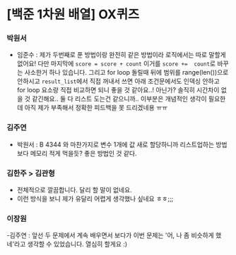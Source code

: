 # [백준 1차원 배열] OX퀴즈

### 박원서
- 임준수 : 제가 두번째로 푼 방법이랑 완전히 같은 방법이라 로직에서는 따로 말할게 없어요! 다만 마지막에 `score = score + count` 이거를 `score +=  count`로 바꾸는 사소한거 하나 있습니다. 그리고 for loop 돌릴때 뒤에 범위를 range(len())으로 안하시고 `result_list`에서 직접 꺼내서 쓰면 아래 조건문에서도 인덱싱 안하고 for loop 요소랑 직접 비교하면 되니 좋을 것 같아요..! 아닌가? 솔직히 시간차이 없을 것 같긴해요.. 둘 다 리스트 도는건 같으니까.. 이부분은 개념적인 생각이 필요한데 아직 제가 부족해서 정확한 피드백을 못 드리겠네용 ㅠㅠ

### 김주연 

- 박원서 : B 4344 와 마찬가지로 변수 1개에 값 새로 할당하니까 리스트업하는 방법보다 메모리 적게 먹을듯? 좋은 방법인 것 같다.

### 김한주 > 김관형
- 전체적으로 깔끔합니다. 달리 할 말이 없네요.
- 이런 방식을 보니 제가 유달리 어렵게 생각했나 싶네요 ㅎㅎ;;;

### 이장원
-김주연 : 앞선 두 문제에서 계속 배우면서 보다가 이번 문제는 '어, 나 좀 비슷하게 했네'라고 생각할 수 있었습니다. 열심히 할게요 :)
